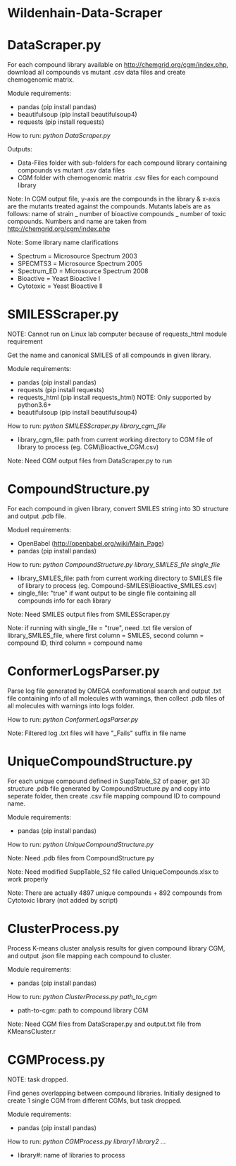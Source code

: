# Wildenhain-Data-Scraper

# DataScraper.py

For each compound library available on http://chemgrid.org/cgm/index.php, download all compounds vs mutant .csv data files and create chemogenomic matrix.

Module requirements:
- pandas (pip install pandas)
- beautifulsoup (pip install beautifulsoup4)
- requests (pip install requests)

How to run: *python DataScraper.py*

Outputs:
- Data-Files folder with sub-folders for each compound library containing compounds vs mutant .csv data files
- CGM folder with chemogenomic matrix .csv files for each compound library

Note: In CGM output file, y-axis are the compounds in the library & x-axis are the mutants treated against the compounds. Mutants labels are as follows: name of strain _ number of bioactive compounds _ number of toxic compounds. Numbers and name are taken from http://chemgrid.org/cgm/index.php

Note: Some library name clarifications
- Spectrum    = Microsource Spectrum 2003
- SPECMTS3    = Microsource Spectrum 2005
- Spectrum_ED = Microsource Spectrum 2008
- Bioactive = Yeast Bioactive I
- Cytotoxic = Yeast Bioactive II

# SMILESScraper.py

NOTE: Cannot run on Linux lab computer because of requests_html module requirement

Get the name and canonical SMILES of all compounds in given library.

Module requirements:
- pandas (pip install pandas)
- requests (pip install requests)
- requests_html (pip install requests_html) NOTE: Only supported by python3.6+
- beautifulsoup (pip install beautifulsoup4)

How to run: *python SMILESScraper.py library_cgm_file*
- library_cgm_file: path from current working directory to CGM file of library to process (eg. CGM\\Bioactive_CGM.csv)

Note: Need CGM output files from DataScraper.py to run

# CompoundStructure.py

For each compound in given library, convert SMILES string into 3D structure and output .pdb file.

Moduel requirements:
- OpenBabel (http://openbabel.org/wiki/Main_Page)
- pandas (pip install pandas)

How to run: *python CompoundStructure.py library_SMILES_file single_file*
- library_SMILES_file: path from current working directory to SMILES file of library to process (eg. Compound-SMILES\\Bioactive_SMILES.csv)
- single_file: "true" if want output to be single file containing all compounds info for each library

Note: Need SMILES output files from SMILESScraper.py

Note: if running with single_file = "true", need .txt file version of library_SMILES_file, where first column = SMILES, second column = compound ID, third column = compound name

# ConformerLogsParser.py

Parse log file generated by OMEGA conformational search and output .txt file containing info of all molecules with warnings, then collect .pdb files of all molecules with warnings into logs folder.

How to run: *python ConformerLogsParser.py*

Note: Filtered log .txt files will have "_Fails" suffix in file name

# UniqueCompoundStructure.py

For each unique compound defined in SuppTable_S2 of paper, get 3D structure .pdb file generated by CompoundStructure.py and copy into seperate folder, then create .csv file mapping compound ID to compound name.

Module requirements:
- pandas (pip install pandas)

How to run: *python UniqueCompoundStructure.py*

Note: Need .pdb files from CompoundStructure.py

Note: Need modified SuppTable_S2 file called UniqueCompounds.xlsx to work properly

Note: There are actually 4897 unique compounds + 892 compounds from Cytotoxic library (not added by script)

# ClusterProcess.py

Process K-means cluster analysis results for given compound library CGM, and output .json file mapping each compound to cluster.

Module requirements:
- pandas (pip install pandas)

How to run: *python ClusterProcess.py path_to_cgm*
- path-to-cgm: path to compound library CGM

Note: Need CGM files from DataScraper.py and output.txt file from KMeansCluster.r

# CGMProcess.py

NOTE: task dropped.

Find genes overlapping between compound libraries. 
Initially designed to create 1 single CGM from different CGMs, but task dropped.

Module requirements:
- pandas (pip install pandas)

How to run: *python CGMProcess.py library1 library2 ...*
- library#: name of libraries to process
